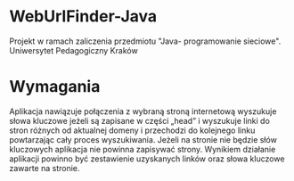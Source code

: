 # WebUrlFinder-Java
Projekt w ramach zaliczenia przedmiotu "Java- programowanie sieciowe". Uniwersytet Pedagogiczny Kraków

# Wymagania
Aplikacja nawiązuje połączenia z wybraną stroną internetową wyszukuje
słowa kluczowe jeżeli są zapisane w części „head” i wyszukuje linki do stron różnych od
aktualnej domeny i przechodzi do kolejnego linku powtarzając cały proces wyszukiwania.
Jeżeli na stronie nie będzie słów kluczowych aplikacja nie powinna zapisywać strony.
Wynikiem działanie aplikacji powinno być zestawienie uzyskanych linków oraz słowa
kluczowe zawarte na stronie.
